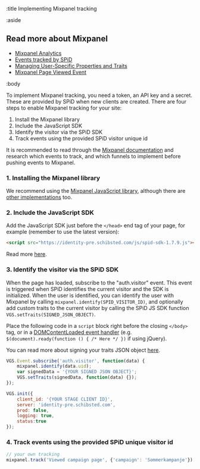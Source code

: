 :title Implementing Mixpanel tracking

:aside

## Read more about Mixpanel

- [Mixpanel Analytics](/mixpanel/analytics/)
- [Events tracked by SPiD](/mixpanel/events-tracked/)
- [Managing User-Specific Properties and Traits](/mixpanel/managing-properties-and-traits/)
- [Mixpanel Page Viewed Event](/mixpanel/page-viewed-event/)

:body

To implement Mixpanel tracking, you need a token, an API key and a secret. These
are provided by SPiD when new clients are created. There are four steps to
enable Mixpanel tracking for your site:

1. Install the Mixpanel library
2. Include the JavaScript SDK
3. Identify the visitor via the SPiD SDK
4. Track events using the provided SPiD visitor unique id

It is recommended to read through the
[Mixpanel documentation](https://mixpanel.com/docs/) and research which events
to track, and which funnels to implement before pushing events to Mixpanel.

### 1. Installing the Mixpanel library

We recommend using the [Mixpanel JavaScript library](https://mixpanel.com/help/reference/javascript), although there are
[other implementations](https://mixpanel.com/docs/integration-libraries) too.

### 2. Include the JavaScript SDK

Add the JavaScript SDK just before the `</head>` end tag of your page, for example (remember to use the latest version):

```html
<script src="https://identity-pre.schibsted.com/js/spid-sdk-1.7.9.js"></script>
```

Read more [here](/sdks/javascript/).

### 3. Identify the visitor via the SPiD SDK

When the page has loaded, subscribe to the "auth.visitor" event. This event is
triggered when SPiD identifies the current visitor and the SDK is initialized.
When the user is identified, you can identify the user with Mixpanel by calling
`mixpanel.identify(SPID_VISITOR_ID)`, and optionally add custom traits to the
current visitor by calling the SPiD JS SDK function
`VGS.setTraits(SIGNED_JSON_OBJECT)`.

Place the following code in a `script` block right before the closing `</body>`
tag, or in a
[DOMContentLoaded event handler](https://developer.mozilla.org/en-US/docs/Web/Reference/Events/DOMContentLoaded)
(e.g. `$(document).ready(function () { /* Here */ })` if using jQuery). 

You can read more about signing your traits JSON object [here](/mixpanel/managing-properties-and-traits/#signing-your-traits-json-object).

```js
VGS.Event.subscribe('auth.visitor', function(data) {
    mixpanel.identify(data.uid);
    var signedData = '{YOUR SIGNED JSON OBJECT}';
    VGS.setTraits(signedData, function(data) {});
});

VGS.init({
    client_id: '{YOUR STAGE CLIENT ID}',
    server: 'identity-pre.schibsted.com',
    prod: false,
    logging: true,
    status:true
});
```

### 4. Track events using the provided SPiD unique visitor id

```js
// your own tracking
mixpanel.track('Viewed campaign page', {'campaign': 'Sommerkampanje'});
```
